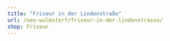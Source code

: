 ```yaml
---
title: "Friseur in der Lindenstraße"
url: /neu-wulmstorf/friseur-in-der-lindenstrasse/
shop: Friseur
---
```

